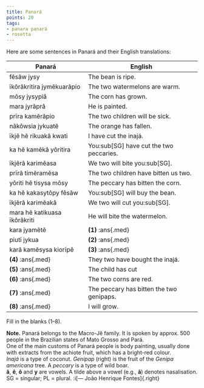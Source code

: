 ```yaml
---
title: Panará
points: 20
tags:
- panara panará
- rosetta 
---
```


Here are some sentences in Panará and their English translations:

| Panará | English |
| - | - |
| fêsãw jysy | The bean is ripe. |
| ĩkôrãkritira jymẽkuarãpio | The two watermelons are warm. |
| mõsy jysypiâ | The corn has grown. |
| mara jyrãprâ | He is painted. |
| prĩra kamẽrãpio | The two children will be sick. |
| nãkôwsia jykuatẽ | The orange has fallen. |
| ĩkjẽ hẽ rikuakâ kwati | I have cut the inajá. |
| ka hẽ kamẽkâ yôritira | You:sub[SG] have cut the two peccaries. |
| ĩkjẽrã karimẽasa | We two will bite you:sub[SG]. |
| prĩrã timẽramẽsa | The two children have bitten us two. |
| yôriti hẽ tisysa mõsy | The peccary has bitten the corn. |
| ka hẽ kakasytõpy fêsãw | You:sub[SG] will buy the bean. |
| ĩkjẽrã karimẽakâ | We two will cut you:sub[SG]. |
| mara hẽ katikuasa ĩkôrãkriti | He will bite the watermelon. |
| kara jyamẽtẽ | **(1)** :ans{.med} |
| piutĩ jykua | **(2)** :ans{.med} |
| karã kamẽsysa kiorĩpê | **(3)** :ans{.med} |
| **(4)** :ans{.med} | They two have bought the inajá. |
| **(5)** :ans{.med} | The child has cut | the rice. |
| **(6)** :ans{.med} | The two corns are red. |
| **(7)** :ans{.med} | The peccary has bitten the two genipaps. |
| **(8)** :ans{.med} | I will grow. |

Fill in the blanks (1–8).

**Note.** Panará belongs to the Macro-Jê family. It is spoken by approx. 500
people in the Brazilian states of Mato Grosso and Pará.
<br>One of the main customs of Panará people is body painting, usually
done with extracts from the achiote fruit, which has a bright-red colour.
<br>*Inajá* is a type of coconut. *Genipap* (right) is the fruit of the *Genipa americana* tree. A *peccary* is a type of wild boar.
<br>**â**, **ê**, **ô** and **y** are vowels. A tilde above a vowel (e.g., **ã**) denotes
nasalisation.
<br>SG = singular; PL = plural. :i[— João Henrique Fontes]{.right}